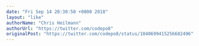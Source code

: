 ```yaml
---
date: "Fri Sep 14 20:30:50 +0000 2018"
layout: "like"
authorName: "Chris Heilmann"
authorUrl: "https://twitter.com/codepo8"
originalPost: "https://twitter.com/codepo8/status/1040699415256682496"
---
```

